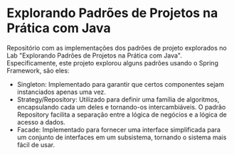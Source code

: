 # Explorando Padrões de Projetos na Prática com Java

Repositório com as implementações dos padrões de projeto explorados no Lab "Explorando Padrões de Projetos na Prática com Java". Especificamente, este projeto explorou alguns padrões usando o Spring Framework, são eles:
- Singleton: Implementado para garantir que certos componentes sejam instanciados apenas uma vez.
- Strategy/Repository: Utilizado para definir uma família de algoritmos, encapsulando cada um deles e tornando-os intercambiáveis. O padrão Repository facilita a separação entre a lógica de negócios e a lógica de acesso a dados.
- Facade: Implementado para fornecer uma interface simplificada para um conjunto de interfaces em um subsistema, tornando o sistema mais fácil de usar.
